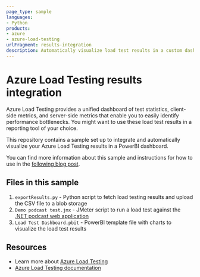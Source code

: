 ```yaml
---
page_type: sample
languages:
- Python
products:
- azure
- azure-load-testing
urlFragment: results-integration
description: Automatically visualize load test results in a custom dashboard by using the Azure Load Testing library for Python
---
```


# Azure Load Testing results integration

Azure Load Testing provides a unified dashboard of test statistics, client-side metrics, and server-side metrics that enable you to easily identify performance bottlenecks. You might want to use these load test results in a reporting tool of your choice.

This repository contains a sample set up to integrate and automatically visualize your Azure Load Testing results in a PowerBI dashboard.

You can find more information about this sample and instructions for how to use in the [following blog post](https://techcommunity.microsoft.com/t5/apps-on-azure-blog/automated-and-customized-dashboards-for-azure-load-testing/ba-p/3786891).

## Files in this sample

1. `exportResults.py` - Python script to fetch load testing results and upload the CSV file to a blob storage
2. `Demo podcast test.jmx` - JMeter script to run a load test against the [.NET podcast web application](https://github.com/Azure-Samples/azure-load-testing-samples/)
3. `Load Test Dashboard.pbit` - PowerBI template file with charts to visualize the load test results

## Resources

- Learn more about [Azure Load Testing](https://aka.ms/malt)
- [Azure Load Testing documentation](https://aka.ms/malt-docs)
